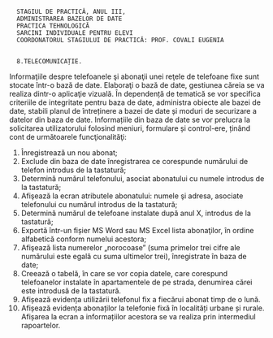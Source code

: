       STAGIUL DE PRACTICĂ, ANUL III,
      ADMINISTRAREA BAZELOR DE DATE
      PRACTICA TEHNOLOGICĂ
      SARCINI INDIVIDUALE PENTRU ELEVI
      COORDONATORUL STAGIULUI DE PRACTICĂ: PROF. COVALI EUGENIA


      8.TELECOMUNICAȚIE. 

Informaţiile despre telefoanele şi abonaţii unei reţele
de telefoane fixe sunt stocate într-o bază de date.
Elaboraţi o bază de date, gestiunea căreia se va realiza dintr-o aplicaţie vizuală.
În dependență de tematică se vor specifica criteriile de integritate pentru baza
de date, administra obiecte ale bazei de date, stabili planul de întreținere a bazei
de date și moduri de securizare a datelor din baza de date. Informațiile din baza
de date se vor prelucra la solicitarea utilizatorului folosind meniuri, formulare
și control-ere, ținând cont de următoarele funcţionalităţi:
1) Înregistrează un nou abonat;
2) Exclude din baza de date înregistrarea ce corespunde numărului de telefon
introdus de la tastatură;
3) Determină numărul telefonului, asociat abonatului cu numele introdus de
la tastatură;
4) Afişează la ecran atributele abonatului: numele şi adresa, asociate
telefonului cu numărul introdus de la tastatură;
5) Determină numărul de telefoane instalate după anul X, introdus de la
tastatură;
6) Exportă într-un fișier MS Word sau MS Excel lista abonaţilor, în ordine
alfabetică conform numelui acestora;
7) Afişează lista numerelor „norocoase” (suma primelor trei cifre ale
numărului este egală cu suma ultimelor trei), înregistrate în baza de date;
8) Creează o tabelă, în care se vor copia datele, care corespund telefoanelor
instalate în apartamentele de pe strada, denumirea cărei este introdusă de la
tastatură.
9) Afișează evidența utilizării telefonul fix a fiecărui abonat timp de o lună.
10) Afișează evidența abonaților la telefonie fixă în localități urbane și rurale.
Afișarea la ecran a informațiilor acestora se va realiza prin intermediul
rapoartelor.

